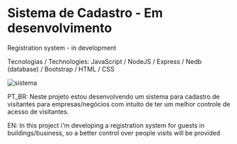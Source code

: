# Sistema de Cadastro - Em desenvolvimento
Registration system - in development

Tecnologias / Technologies: 
 JavaScript /
 NodeJS / Express /
 Nedb (database) /
 Bootstrap /
 HTML / CSS

![sistema](https://user-images.githubusercontent.com/99507279/204095666-8099f5a1-3be5-4cfb-aae8-28b73cfbbd6c.png)

PT_BR:
Neste projeto estou desenvolvendo um sistema para cadastro de visitantes para empresas/negócios 
com intuito de ter um melhor controle de acesso de visitantes.

EN:
In this project i'm developing a registration system for guests in buildings/business, so a better control over people visits
will be provided





